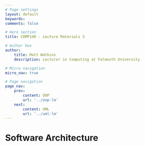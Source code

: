 ```yaml
---
# Page settings
layout: default
keywords:
comments: false

# Hero section
title: COMP140 - Lecture Materials 3

# Author box
author:
    title: Matt Watkins
    description: Lecturer in Computing at Falmouth University

# Micro navigation
micro_nav: true

# Page navigation
page_nav:
    prev:
        content: OOP
        url: '../oop-lm'
    next:
        content: UML
        url: '../uml-lm'
---
```


# Software Architecture
<!--stackedit_data:
eyJoaXN0b3J5IjpbMTk0Nzc5OTkzLDIxOTE5MDgyNywtMTQzMj
MzNTQyOF19
-->